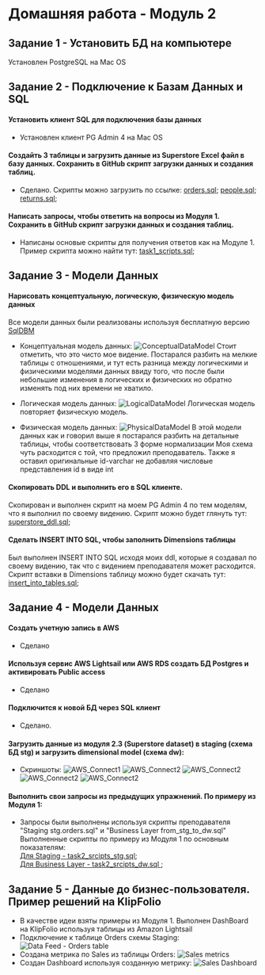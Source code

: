 # Домашняя работа - Модуль 2

## Задание 1 - Установить БД на компьютере
Установлен PostgreSQL на Mac OS

## Задание 2 - Подключение к Базам Данных и SQL
#### Установить клиент SQL для подключения базы данных
- Установлен клиент PG Admin 4 на Mac OS
####  Создайть 3 таблицы и загрузить данные из Superstore Excel файл в базу данных. Сохранить в GitHub скрипт загрузки данных и создания таблиц.
- Сделано. Скрипты можно загрузить по ссылке:
    [orders.sql](https://github.com/almazuulu/DE-101/blob/master/Module2/Task1/orders.sql); 
    [people.sql](https://github.com/almazuulu/DE-101/blob/master/Module2/Task1/people.sql); 
    [returns.sql](https://github.com/almazuulu/DE-101/blob/master/Module2/Task1/returns.sql);

#### Написать запросы, чтобы ответить на вопросы из Модуля 1. Сохранить в GitHub скрипт загрузки данных и создания таблиц.
- Написаны основые скрипты для получения ответов как на Модуле 1. Пример скрипта можно найти тут: [task1_scripts.sql](https://github.com/almazuulu/DE-101/blob/master/Module2/Task1/task1_scripts.sql); 


## Задание 3 - Модели Данных
#### Нарисовать концептуальную, логическую, физическую модель данных
Все модели данных были реализованы используя бесплатную версию [SqlDBM](https://sqldbm.com/Home/)

- Концептуальная модель данных: 
![ConceptualDataModel](https://github.com/almazuulu/DE-101/blob/master/Module2/Task2/Screenshots/conceptual_model_superstore.png)
Стоит отметить, что это чисто мое видение. Постарался разбить на мелкие таблицы с отношениями, и тут есть разница между 
логическими и физическими моделями данных ввиду того, что после были небольшие изменения в логических и физических но
обратно изменять под них времени не хватило.

- Логическая модель данных:
![LogicalDataModel](https://github.com/almazuulu/DE-101/blob/master/Module2/Task2/Screenshots/logical_model_superstore.png)
Логическая модель повторяет физическую модель.

- Физическая модель данных:
![PhysicalDataModel](https://github.com/almazuulu/DE-101/blob/master/Module2/Task2/Screenshots/physical_model_superstore.png)
В этой модели данных как и говорил выше я постарался разбить на детальные таблицы, чтобы соответствовать 3 форме нормализации
Моя схема чуть расходится с той, что предложил преподаватель. Также я оставил оригинальные id-varchar не добавляя числовые 
представления id в виде int

#### Скопировать DDL и выполнить его в SQL клиенте.
Скопирован и выполнен скрипт на моем PG Admin 4 по тем моделям, что я выполнил по своему видению.
Скрипт можно будет глянуть тут: [superstore_ddl.sql](https://github.com/almazuulu/DE-101/blob/master/Module2/Task2/superstore_ddl.sql); 

#### Cделать INSERT INTO SQL, чтобы заполнить Dimensions таблицы
Был выполнен INSERT INTO SQL исходя моих ddl, которые я создавал по своему видению, так что с видением преподавателя может расходится.
Скрипт вставки в Dimensions таблицу можно будет скачать тут: [insert_into_tables.sql](https://github.com/almazuulu/DE-101/blob/master/Module2/Task2/insert_into_tables.sql); 

## Задание 4 - Модели Данных
#### Cоздать учетную запись в AWS 
- Сделано

#### Используя сервис AWS Lightsail или AWS RDS создать БД Postgres и активировать Public access
- Сделано
#### Подключится к новой БД через SQL клиент
- Сделано.
#### Загрузить данные из модуля 2.3 (Superstore dataset) в staging (схема БД stg) и загрузить dimensional model (схема dw):
- Скриншоты:
![AWS_Connect1](https://github.com/almazuulu/DE-101/blob/master/Module2/Task2/Screenshots/lightsail_db1.png)
![AWS_Connect2](https://github.com/almazuulu/DE-101/blob/master/Module2/Task2/Screenshots/lightsail_db2.png)
![AWS_Connect2](https://github.com/almazuulu/DE-101/blob/master/Module2/Task2/Screenshots/lightsail_db3.png)
![AWS_Connect2](https://github.com/almazuulu/DE-101/blob/master/Module2/Task2/Screenshots/lightsail_db4.png)
![AWS_Connect2](https://github.com/almazuulu/DE-101/blob/master/Module2/Task2/Screenshots/lightsail_db5.png)

#### Выполнить свои запросы из предыдущих упражнений. По примеру из Модуля 1:
- Запросы были выполнены используя скрипты преподавателя "Staging stg.orders.sql" и "Business Layer from_stg_to_dw.sql"
Выполненные скрипты по примеру из Модуля 1 по основным показателям:  
[Для Staging - task2_srcipts_stg.sql](https://github.com/almazuulu/DE-101/blob/master/Module2/Task2/task2_srcipts_stg.sql);  
[Для Business Layer - task2_srcipts_dw.sql ](https://github.com/almazuulu/DE-101/blob/master/Module2/Task2/task2_srcipts_dw.sql);

## Задание 5 - Данные до бизнес-пользователя. Пример решений на KlipFolio
- В качестве идеи взяты примеры из Модуля 1. Выполнен DashBoard на KlipFolio используя таблицы из Amazon Lightsail
- Подключение к таблице Orders схемы Staging:
![Data Feed - Orders table](https://github.com/almazuulu/DE-101/blob/master/Module2/Task2/Screenshots/klipfolio_orders_stg_feed.png)
- Создана метрика по Sales из таблицы Orders:
![Sales metrics](https://github.com/almazuulu/DE-101/blob/master/Module2/Task2/Screenshots/klipfolio_sales_metrics.png)
- Создан Dashboard используя созданную метрику:
![Sales Dashboard](https://github.com/almazuulu/DE-101/blob/master/Module2/Task2/Screenshots/klipfolio_sales_dashboard.png)


















